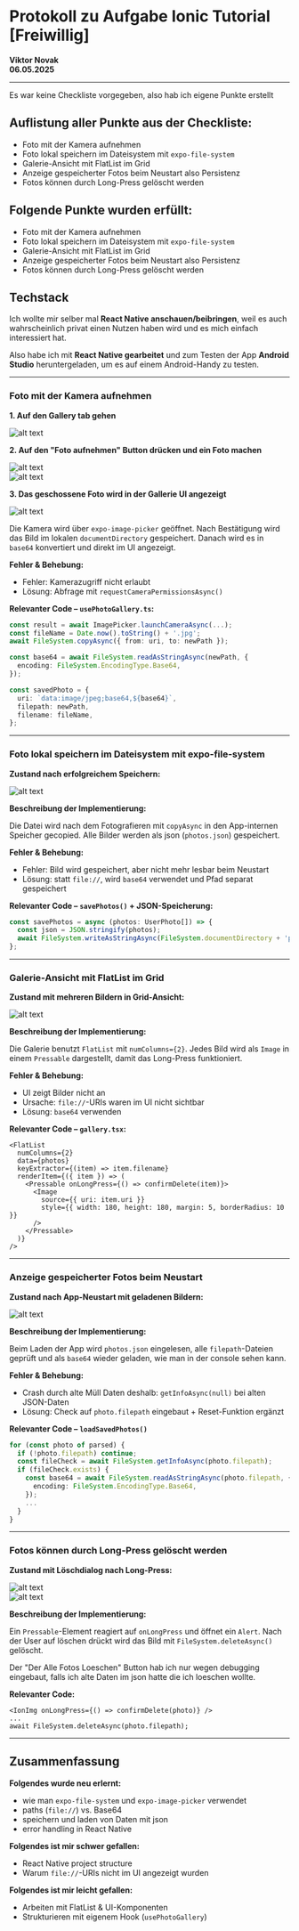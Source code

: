 # Protokoll zu Aufgabe Ionic Tutorial [Freiwillig] 

**Viktor Novak** \
**06.05.2025** 

---

Es war keine Checkliste vorgegeben, also hab ich eigene Punkte erstellt

## Auflistung aller Punkte aus der Checkliste:

- Foto mit der Kamera aufnehmen  
- Foto lokal speichern im Dateisystem mit `expo-file-system`  
- Galerie-Ansicht mit FlatList im Grid  
- Anzeige gespeicherter Fotos beim Neustart also Persistenz  
- Fotos können durch Long-Press gelöscht werden  


## Folgende Punkte wurden erfüllt:

- Foto mit der Kamera aufnehmen  
- Foto lokal speichern im Dateisystem mit `expo-file-system`  
- Galerie-Ansicht mit FlatList im Grid  
- Anzeige gespeicherter Fotos beim Neustart also Persistenz  
- Fotos können durch Long-Press gelöscht werden  


## Techstack

Ich wollte mir selber mal **React Native anschauen/beibringen**, weil es auch wahrscheinlich privat einen Nutzen haben wird und es mich einfach interessiert hat.

Also habe ich mit **React Native gearbeitet** und zum Testen der App **Android Studio** heruntergeladen, um es auf einem Android-Handy zu testen.

---

### Foto mit der Kamera aufnehmen

**1. Auf den Gallery tab gehen**

![alt text](screenshots/image.png)


**2. Auf den "Foto aufnehmen" Button drücken und ein Foto machen**

![alt text](screenshots/image-1.png) \
![alt text](screenshots/image-2.png)

**3. Das geschossene Foto wird in der Gallerie UI angezeigt**

![alt text](screenshots/image-3.png)

Die Kamera wird über `expo-image-picker` geöffnet. Nach Bestätigung wird das Bild im lokalen `documentDirectory` gespeichert. Danach wird es in `base64` konvertiert und direkt im UI angezeigt.

**Fehler & Behebung:**

- Fehler: Kamerazugriff nicht erlaubt  
- Lösung: Abfrage mit `requestCameraPermissionsAsync()`

**Relevanter Code – `usePhotoGallery.ts`:**

```ts
const result = await ImagePicker.launchCameraAsync(...);
const fileName = Date.now().toString() + '.jpg';
await FileSystem.copyAsync({ from: uri, to: newPath });

const base64 = await FileSystem.readAsStringAsync(newPath, {
  encoding: FileSystem.EncodingType.Base64,
});

const savedPhoto = {
  uri: `data:image/jpeg;base64,${base64}`,
  filepath: newPath,
  filename: fileName,
};
```

---

### Foto lokal speichern im Dateisystem mit expo-file-system

**Zustand nach erfolgreichem Speichern:**

![alt text](screenshots/image-3.png)

**Beschreibung der Implementierung:**

Die Datei wird nach dem Fotografieren mit `copyAsync` in den App-internen Speicher gecopied. Alle Bilder werden als json (`photos.json`) gespeichert.

**Fehler & Behebung:**

- Fehler: Bild wird gespeichert, aber nicht mehr lesbar beim Neustart  
- Lösung: statt `file://`, wird `base64` verwendet und Pfad separat gespeichert

**Relevanter Code – `savePhotos()` + JSON-Speicherung:**

```ts
const savePhotos = async (photos: UserPhoto[]) => {
  const json = JSON.stringify(photos);
  await FileSystem.writeAsStringAsync(FileSystem.documentDirectory + 'photos.json', json);
};
```

---


### Galerie-Ansicht mit FlatList im Grid

**Zustand mit mehreren Bildern in Grid-Ansicht:**

![alt text](screenshots/image-4.png)

**Beschreibung der Implementierung:**

Die Galerie benutzt `FlatList` mit `numColumns={2}`. Jedes Bild wird als `Image` in einem `Pressable` dargestellt, damit das Long-Press funktioniert.

**Fehler & Behebung:**

- UI zeigt Bilder nicht an  
- Ursache: `file://`-URIs waren im UI nicht sichtbar  
- Lösung: `base64` verwenden

**Relevanter Code – `gallery.tsx`:**

```tsx
<FlatList
  numColumns={2}
  data={photos}
  keyExtractor={(item) => item.filename}
  renderItem={({ item }) => (
    <Pressable onLongPress={() => confirmDelete(item)}>
      <Image
        source={{ uri: item.uri }}
        style={{ width: 180, height: 180, margin: 5, borderRadius: 10 }}
      />
    </Pressable>
  )}
/>
```

---

### Anzeige gespeicherter Fotos beim Neustart

**Zustand nach App-Neustart mit geladenen Bildern:**

![alt text](screenshots/image-5.png)


**Beschreibung der Implementierung:**

Beim Laden der App wird `photos.json` eingelesen, alle `filepath`-Dateien geprüft und als `base64` wieder geladen, wie man in der console sehen kann.

**Fehler & Behebung:**

- Crash durch alte Müll Daten deshalb: `getInfoAsync(null)` bei alten JSON-Daten  
- Lösung: Check auf `photo.filepath` eingebaut + Reset-Funktion ergänzt

**Relevanter Code – `loadSavedPhotos()`**

```ts
for (const photo of parsed) {
  if (!photo.filepath) continue;
  const fileCheck = await FileSystem.getInfoAsync(photo.filepath);
  if (fileCheck.exists) {
    const base64 = await FileSystem.readAsStringAsync(photo.filepath, {
      encoding: FileSystem.EncodingType.Base64,
    });
    ...
  }
}
```

---

### Fotos können durch Long-Press gelöscht werden

**Zustand mit Löschdialog nach Long-Press:**

![alt text](screenshots/image-6.png) \
![alt text](screenshots/image-7.png)

**Beschreibung der Implementierung:**

Ein `Pressable`-Element reagiert auf `onLongPress` und öffnet ein `Alert`. Nach der User auf löschen drückt wird das Bild mit `FileSystem.deleteAsync()` gelöscht.

Der "Der Alle Fotos Loeschen" Button hab ich nur wegen debugging eingebaut, falls ich alte Daten im json hatte die ich loeschen wollte.

**Relevanter Code:**

```tsx
<IonImg onLongPress={() => confirmDelete(photo)} />
...
await FileSystem.deleteAsync(photo.filepath);
```

---


## Zusammenfassung

**Folgendes wurde neu erlernt:**

- wie man `expo-file-system` und `expo-image-picker` verwendet  
- paths (`file://`) vs. Base64  
- speichern und laden von Daten mit json 
- error handling in React Native

**Folgendes ist mir schwer gefallen:**

- React Native project structure
- Warum `file://`-URIs nicht im UI angezeigt wurden  


**Folgendes ist mir leicht gefallen:**

- Arbeiten mit FlatList & UI-Komponenten  
- Strukturieren mit eigenem Hook (`usePhotoGallery`)